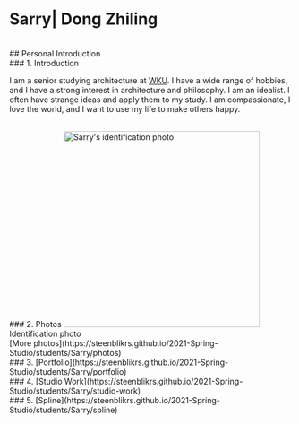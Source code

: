 # Sarry| Dong Zhiling
<br>
## Personal Introduction
<br>
### 1. Introduction

I am a senior studying architecture at [WKU](https://wku.edu.cn/). I have a wide range of hobbies, and I have a strong interest in architecture and philosophy. I am an idealist. I often have strange ideas and apply them to my study. I am compassionate, I love the world, and I want to use my life to make others happy.
 
 <br>
### 2. Photos

<img alt="Sarry's identification photo" src="https://github.com/steenblikrs/2021-Spring-Studio/blob/gh-pages/students/Sarry/%E5%BE%AE%E4%BF%A1%E5%9B%BE%E7%89%87_20210304110634.jpg?raw=true" width="350">
 <br>Identification photo
 <br>[More photos](https://steenblikrs.github.io/2021-Spring-Studio/students/Sarry/photos)
 <br>
### 3. [Portfolio](https://steenblikrs.github.io/2021-Spring-Studio/students/Sarry/portfolio)
 <br>
### 4. [Studio Work](https://steenblikrs.github.io/2021-Spring-Studio/students/Sarry/studio-work)
 <br>
### 5. [Spline](https://steenblikrs.github.io/2021-Spring-Studio/students/Sarry/spline)
 
